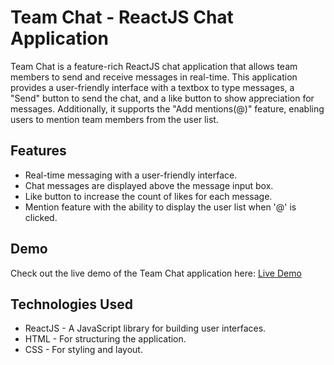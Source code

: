 # Team Chat - ReactJS Chat Application

Team Chat is a feature-rich ReactJS chat application that allows team members to send and receive messages in real-time. This application provides a user-friendly interface with a textbox to type messages, a "Send" button to send the chat, and a like button to show appreciation for messages. Additionally, it supports the "Add mentions(@)" feature, enabling users to mention team members from the user list.


## Features

- Real-time messaging with a user-friendly interface.
- Chat messages are displayed above the message input box.
- Like button to increase the count of likes for each message.
- Mention feature with the ability to display the user list when '@' is clicked.

## Demo
Check out the live demo of the Team Chat application here: [Live Demo](https://chatapp-eosin-eta.vercel.app/)

## Technologies Used
- ReactJS - A JavaScript library for building user interfaces.
- HTML - For structuring the application.
- CSS - For styling and layout.
